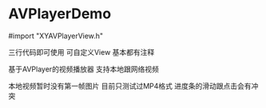 # AVPlayerDemo

#import "XYAVPlayerView.h"

三行代码即可使用
可自定义View
基本都有注释

基于AVPlayer的视频播放器
支持本地跟网络视频

本地视频暂时没有第一帧图片
目前只测试过MP4格式
进度条的滑动跟点击会有冲突



